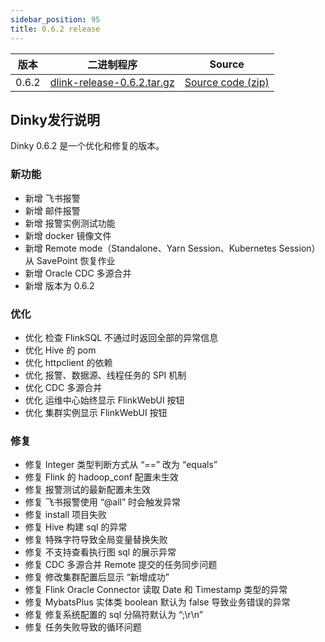 ```yaml
---
sidebar_position: 95
title: 0.6.2 release
---
```




| 版本    | 二进制程序                                                                                                                | Source                                                                               |
|-------|----------------------------------------------------------------------------------------------------------------------|--------------------------------------------------------------------------------------|
| 0.6.2 | [dlink-release-0.6.2.tar.gz](https://github.com/DataLinkDC/dlink/releases/download/0.6.2/dlink-release-0.6.2.tar.gz) | [Source code (zip)](https://github.com/DataLinkDC/dlink/archive/refs/tags/0.6.2.zip) |


## Dinky发行说明

Dinky 0.6.2 是一个优化和修复的版本。

### 新功能

- 新增 飞书报警
- 新增 邮件报警
- 新增 报警实例测试功能
- 新增 docker 镜像文件
- 新增 Remote mode（Standalone、Yarn Session、Kubernetes Session）从 SavePoint 恢复作业
- 新增 Oracle CDC 多源合并
- 新增 版本为 0.6.2

### 优化

- 优化 检查 FlinkSQL 不通过时返回全部的异常信息
- 优化 Hive 的 pom
- 优化 httpclient 的依赖
- 优化 报警、数据源、线程任务的 SPI 机制
- 优化 CDC 多源合并
- 优化 运维中心始终显示 FlinkWebUI 按钮
- 优化 集群实例显示 FlinkWebUI 按钮

### 修复

- 修复 Integer 类型判断方式从 “==” 改为 “equals”
- 修复 Flink 的 hadoop_conf 配置未生效
- 修复 报警测试的最新配置未生效
- 修复 飞书报警使用 “@all” 时会触发异常
- 修复 install 项目失败
- 修复 Hive 构建 sql 的异常
- 修复 特殊字符导致全局变量替换失败
- 修复 不支持查看执行图 sql 的展示异常
- 修复 CDC 多源合并 Remote 提交的任务同步问题
- 修复 修改集群配置后显示 “新增成功”
- 修复 Flink Oracle Connector 读取 Date 和 Timestamp 类型的异常
- 修复 MybatsPlus 实体类 boolean 默认为 false 导致业务错误的异常
- 修复 修复系统配置的 sql 分隔符默认为 “;\r\n”
- 修复 任务失败导致的循环问题
